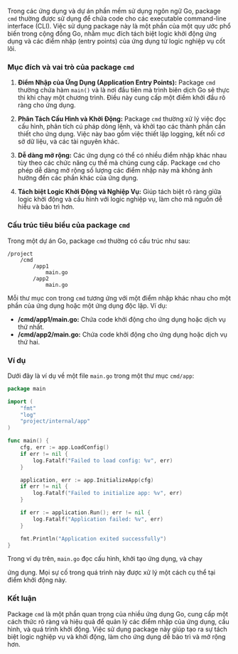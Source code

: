 Trong các ứng dụng và dự án phần mềm sử dụng ngôn ngữ Go, package `cmd` thường được sử dụng để chứa code cho các executable command-line interface (CLI). Việc sử dụng package này là một phần của một quy ước phổ biến trong cộng đồng Go, nhằm mục đích tách biệt logic khởi động ứng dụng và các điểm nhập (entry points) của ứng dụng từ logic nghiệp vụ cốt lõi.

### Mục đích và vai trò của package `cmd`

1. **Điểm Nhập của Ứng Dụng (Application Entry Points):** Package `cmd` thường chứa hàm `main()` và là nơi đầu tiên mà trình biên dịch Go sẽ thực thi khi chạy một chương trình. Điều này cung cấp một điểm khởi đầu rõ ràng cho ứng dụng.

2. **Phân Tách Cấu Hình và Khởi Động:** Package `cmd` thường xử lý việc đọc cấu hình, phân tích cú pháp dòng lệnh, và khởi tạo các thành phần cần thiết cho ứng dụng. Việc này bao gồm việc thiết lập logging, kết nối cơ sở dữ liệu, và các tài nguyên khác.

3. **Dễ dàng mở rộng:** Các ứng dụng có thể có nhiều điểm nhập khác nhau tùy theo các chức năng cụ thể mà chúng cung cấp. Package `cmd` cho phép dễ dàng mở rộng số lượng các điểm nhập này mà không ảnh hưởng đến các phần khác của ứng dụng.

4. **Tách biệt Logic Khởi Động và Nghiệp Vụ:** Giúp tách biệt rõ ràng giữa logic khởi động và cấu hình với logic nghiệp vụ, làm cho mã nguồn dễ hiểu và bảo trì hơn.

### Cấu trúc tiêu biểu của package `cmd`

Trong một dự án Go, package `cmd` thường có cấu trúc như sau:

```
/project
    /cmd
        /app1
            main.go
        /app2
            main.go
```

Mỗi thư mục con trong `cmd` tương ứng với một điểm nhập khác nhau cho một phần của ứng dụng hoặc một ứng dụng độc lập. Ví dụ:

- **/cmd/app1/main.go:** Chứa code khởi động cho ứng dụng hoặc dịch vụ thứ nhất.
- **/cmd/app2/main.go:** Chứa code khởi động cho ứng dụng hoặc dịch vụ thứ hai.

### Ví dụ

Dưới đây là ví dụ về một file `main.go` trong một thư mục `cmd/app`:

```go
package main

import (
    "fmt"
    "log"
    "project/internal/app"
)

func main() {
    cfg, err := app.LoadConfig()
    if err != nil {
        log.Fatalf("Failed to load config: %v", err)
    }

    application, err := app.InitializeApp(cfg)
    if err != nil {
        log.Fatalf("Failed to initialize app: %v", err)
    }

    if err := application.Run(); err != nil {
        log.Fatalf("Application failed: %v", err)
    }

    fmt.Println("Application exited successfully")
}
```

Trong ví dụ trên, `main.go` đọc cấu hình, khởi tạo ứng dụng, và chạy

ứng dụng. Mọi sự cố trong quá trình này được xử lý một cách cụ thể tại điểm khởi động này.

### Kết luận

Package `cmd` là một phần quan trọng của nhiều ứng dụng Go, cung cấp một cách thức rõ ràng và hiệu quả để quản lý các điểm nhập của ứng dụng, cấu hình, và quá trình khởi động. Việc sử dụng package này giúp tạo ra sự tách biệt logic nghiệp vụ và khởi động, làm cho ứng dụng dễ bảo trì và mở rộng hơn.
